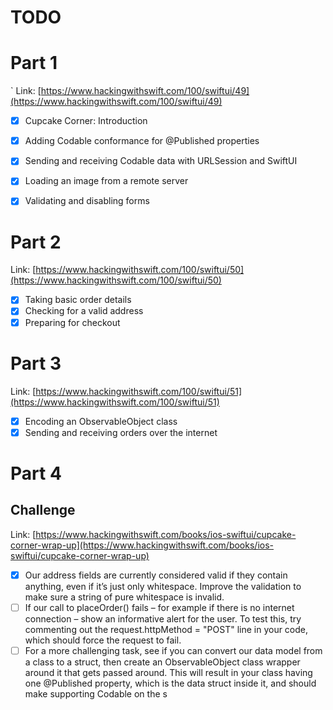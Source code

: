 #  TODO

# Part 1
`
Link: [https://www.hackingwithswift.com/100/swiftui/49](https://www.hackingwithswift.com/100/swiftui/49)

- [x] Cupcake Corner: Introduction
- [x] Adding Codable conformance for @Published properties
- [x] Sending and receiving Codable data with URLSession and SwiftUI
- [x] Loading an image from a remote server
- [x] Validating and disabling forms


# Part 2
Link: [https://www.hackingwithswift.com/100/swiftui/50](https://www.hackingwithswift.com/100/swiftui/50)

- [x] Taking basic order details
- [x] Checking for a valid address
- [x] Preparing for checkout

# Part 3
Link: [https://www.hackingwithswift.com/100/swiftui/51](https://www.hackingwithswift.com/100/swiftui/51)

- [x] Encoding an ObservableObject class
- [x] Sending and receiving orders over the internet

# Part 4
## Challenge

Link: [https://www.hackingwithswift.com/books/ios-swiftui/cupcake-corner-wrap-up](https://www.hackingwithswift.com/books/ios-swiftui/cupcake-corner-wrap-up)


- [x] Our address fields are currently considered valid if they contain anything, even if it’s just only whitespace. Improve the validation to make sure a string of pure whitespace is invalid.
- [ ] If our call to placeOrder() fails – for example if there is no internet connection – show an informative alert for the user. To test this, try commenting out the request.httpMethod = "POST" line in your code, which should force the request to fail.
- [ ] For a more challenging task, see if you can convert our data model from a class to a struct, then create an ObservableObject class wrapper around it that gets passed around. This will result in your class having one @Published property, which is the data struct inside it, and should make supporting Codable on the s

